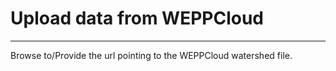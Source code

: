 # Upload data from WEPPCloud

***

Browse to/Provide the url pointing to the WEPPCloud watershed file.

